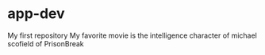 # app-dev
My first repository
My favorite movie is the intelligence character of michael scofield of PrisonBreak
